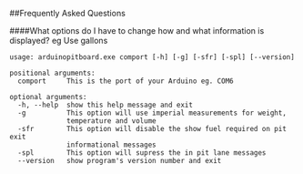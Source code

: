 ##Frequently Asked Questions

####What options do I have to change how and what information is displayed? eg Use gallons
```
usage: arduinopitboard.exe comport [-h] [-g] [-sfr] [-spl] [--version]

positional arguments:
  comport     This is the port of your Arduino eg. COM6

optional arguments:
  -h, --help  show this help message and exit
  -g          This option will use imperial measurements for weight,
              temperature and volume
  -sfr        This option will disable the show fuel required on pit exit
              informational messages
  -spl        This option will supress the in pit lane messages
  --version   show program's version number and exit
```
